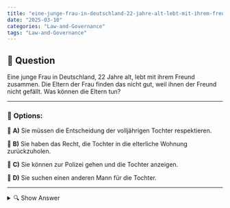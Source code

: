 ```yaml
---
title: "eine-junge-frau-in-deutschland-22-jahre-alt-lebt-mit-ihrem-freund-zusammen-die-eltern-der-frau-finde"
date: "2025-03-10"
categories: "Law-and-Governance"
tags: "Law-and-Governance"
---
```


## 📌 **Question**

Eine junge Frau in Deutschland, 22 Jahre alt, lebt mit ihrem Freund zusammen. Die Eltern der Frau finden das nicht gut, weil ihnen der Freund nicht gefällt. Was können die Eltern tun?



---

### 📝 **Options:**

🔘 **A)** Sie müssen die Entscheidung der volljährigen Tochter respektieren.

🔘 **B)** Sie haben das Recht, die Tochter in die elterliche Wohnung zurückzuholen.

🔘 **C)** Sie können zur Polizei gehen und die Tochter anzeigen.

🔘 **D)** Sie suchen einen anderen Mann für die Tochter.

---

<details>
  <summary>🔍 Show Answer</summary>

  <p>
💡  <b>Correct Answer:</b>  a
  </p>
  <p>
    📖<b>Explanation:</b>
    Eine 22-jährige Frau in Deutschland hat das Erwachsenenalter erreicht und lebt eigenständig mit ihrem Freund zusammen. Ihre Eltern sind mit dieser Entscheidung unzufrieden, da sie den Freund nicht gutheißen und Bedenken hinsichtlich seiner Eignung haben. Die Eltern stehen vor der Herausforderung, ihre Bedenken auszudrücken und gleichzeitig die Autonomie ihrer erwachsenen Tochter zu respektieren. Sie fragen sich, welche rechtlichen und familiären Möglichkeiten ihnen zur Verfügung stehen, um Einfluss auf die Lebensentscheidungen ihrer Tochter zu nehmen.
  </p>
</details>
